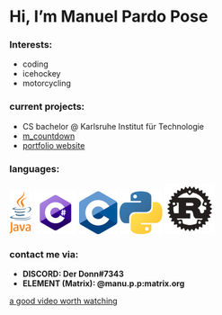 # Hi, I’m Manuel Pardo Pose

<!-- <img src="loading.gif" width="50" height="50" alt="loadingGif"> -->

### Interests:
  - coding
  - icehockey
  - motorcycling
  

### current projects:
  - CS bachelor @ Karlsruhe Institut für Technologie
  - [m_countdown](https://github.com/ManuelPardoPose/m_countdown)
  - [portfolio website](https://manuelpardopose.github.io/)


### languages:
  <img src="java_logo.png" alt="javaLogo">
  <img src="c_sharp_logo.png" alt="cSharpLogo">
  <img src="c_logo.png" alt="cLogo">
  <img src="python_logo.png" alt="pythonLogo">
  <img src="rust_logo.png" width="90" height="90" alt="rustLogo">


### contact me via:
  - **DISCORD: Der Donn#7343**
  - **ELEMENT (Matrix): @manu.p.p:matrix.org**


[a good video worth watching](https://youtu.be/-g03jC71GBw)
